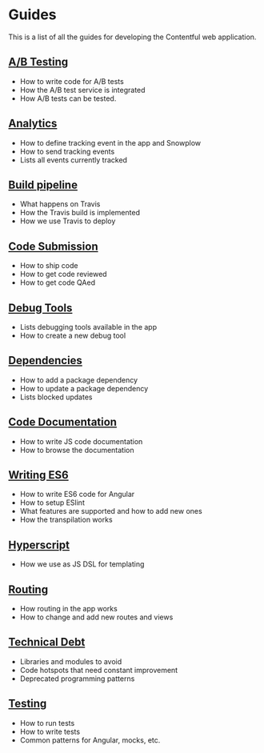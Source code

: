 # Guides

This is a list of all the guides for developing the Contentful web application.

## [A/B Testing](./a_b_testing.md)

* How to write code for A/B tests
* How the A/B test service is integrated
* How A/B tests can be tested.

## [Analytics](./analytics.md)

* How to define tracking event in the app and Snowplow
* How to send tracking events
* Lists all events currently tracked

## [Build pipeline](./build_and_deploy.md)

* What happens on Travis
* How the Travis build is implemented
* How we use Travis to deploy

## [Code Submission](./code-submission.md)

* How to ship code
* How to get code reviewed
* How to get code QAed

## [Debug Tools](./debug.md)

* Lists debugging tools available in the app
* How to create a new debug tool

## [Dependencies](./dependencies.md)

* How to add a package dependency
* How to update a package dependency
* Lists blocked updates

## [Code Documentation](./documentation.md)

* How to write JS code documentation
* How to browse the documentation

## [Writing ES6](./es6.md)

* How to write ES6 code for Angular
* How to setup ESlint
* What features are supported and how to add new ones
* How the transpilation works

## [Hyperscript](./hyperscript.md)

* How we use as JS DSL for templating

## [Routing](./routing.md)

* How routing in the app works
* How to change and add new routes and views

## [Technical Debt](./technical-debt.md)

* Libraries and modules to avoid
* Code hotspots that need constant improvement
* Deprecated programming patterns

## [Testing](./testing.md)

* How to run tests
* How to write tests
* Common patterns for Angular, mocks, etc.
